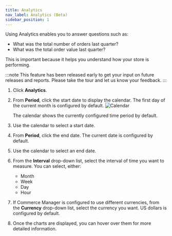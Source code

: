 ```yaml
---
title: Analytics
nav_label: Analytics (Beta)
sidebar_position: 1
---
```


Using Analytics enables you to answer questions such as:

- What was the total number of orders last quarter?
- What was the total order value last quarter?

This is important because it helps you understand how your store is performing.

:::note
This feature has been released early to get your input on future releases and reports. Please take the tour and let us know your feedback.
:::

1. Click **Analytics**.
1. From **Period**, click the start date to display the calendar. The first day of the current month is configured by default.
    ![Calendar](/assets/analytics_calendar.png)

   The calendar shows the currently configured time period by default.

1. Use the calendar to select a start date.
1. From **Period**, click the end date. The current date is configured by default.
1. Use the calendar to select an end date.
1. From the **Interval** drop-down list, select the interval of time you want to measure. You can select, either:

   - Month
   - Week
   - Day
   - Hour

1. If Commerce Manager is configured to use different currencies, from the **Currency** drop-down list, select the currency you want. US dollars is configured by default.
1. Once the charts are displayed, you can hover over them for more detailed information.
